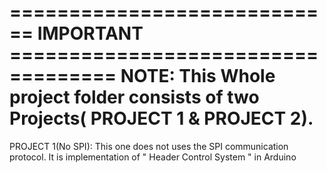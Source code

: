 
============================  IMPORTANT  ===================================
NOTE: This Whole project folder consists of two Projects( PROJECT 1 & PROJECT 2).
==================================================================================
PROJECT 1(No SPI): This one does not uses the SPI communication protocol. 
It is implementation of " Header Control System " in Arduino
